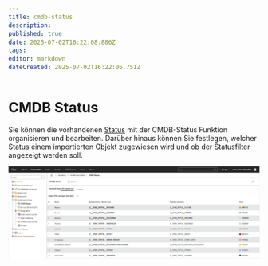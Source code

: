 ```yaml
---
title: cmdb-status
description: 
published: true
date: 2025-07-02T16:22:08.886Z
tags: 
editor: markdown
dateCreated: 2025-07-02T16:22:06.751Z
---
```


# CMDB Status

Sie können die vorhandenen [Status](../../../grundlagen/lebens-und-dokumentationszyklus.md) mit der CMDB-Status Funktion organisieren und bearbeiten. Darüber hinaus können Sie festlegen, welcher Status einem importierten Objekt zugewiesen wird und ob der Statusfilter angezeigt werden soll.

[![CMDB-Status](../../../assets/images/de/administration/verwaltung/vordefinierte-inhalte/cmdb-status/1-cs.png)](../../../assets/images/de/administration/verwaltung/vordefinierte-inhalte/cmdb-status/1-cs.png)
